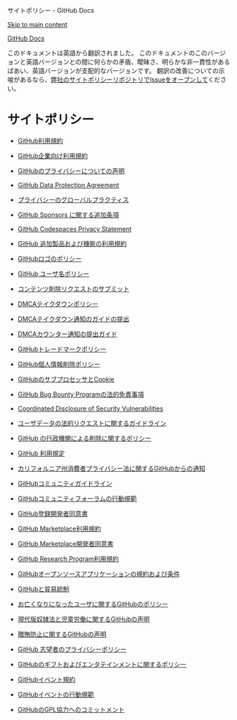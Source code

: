 サイトポリシー - GitHub Docs

[Skip to main content](#main-content)

[](/ja)[GitHub Docs](/ja)

このドキュメントは英語から翻訳されました。 このドキュメントのこのバージョンと英語バージョンとの間に何らかの矛盾、曖昧さ、明らかな非一貫性があるばあい、英語バージョンが支配的なバージョンです。 翻訳の改善についての示唆があるなら、[弊社のサイトポリシーリポジトリでIssueをオープンして](https://github.com/github/site-policy/issues)ください。

サイトポリシー
==========

* [GitHub利用規約](/ja/github/site-policy/github-terms-of-service)

* [GitHub企業向け利用規約](/ja/github/site-policy/github-corporate-terms-of-service)

* [GitHubのプライバシーについての声明](/ja/github/site-policy/github-privacy-statement)

* [GitHub Data Protection Agreement](/ja/github/site-policy/github-data-protection-agreement)

* [プライバシーのグローバルプラクティス](/ja/github/site-policy/global-privacy-practices)

* [GitHub Sponsors に関する追加条項](/ja/github/site-policy/github-sponsors-additional-terms)

* [GitHub Codespaces Privacy Statement](/ja/github/site-policy/github-codespaces-privacy-statement)

* [GitHub 追加製品および機能の利用規約](/ja/github/site-policy/github-terms-for-additional-products-and-features)

* [GitHubロゴのポリシー](/ja/github/site-policy/github-logo-policy)

* [GitHub ユーザ名ポリシー](/ja/github/site-policy/github-username-policy)

* [コンテンツ削除リクエストのサブミット](/ja/github/site-policy/submitting-content-removal-requests)

* [DMCAテイクダウンポリシー](/ja/github/site-policy/dmca-takedown-policy)

* [DMCAテイクダウン通知のガイドの提出](/ja/github/site-policy/guide-to-submitting-a-dmca-takedown-notice)

* [DMCAカウンター通知の提出ガイド](/ja/github/site-policy/guide-to-submitting-a-dmca-counter-notice)

* [GitHubトレードマークポリシー](/ja/github/site-policy/github-trademark-policy)

* [GitHub個人情報削除ポリシー](/ja/github/site-policy/github-private-information-removal-policy)

* [GitHubのサブプロセッサとCookie](/ja/github/site-policy/github-subprocessors-and-cookies)

* [GitHub Bug Bounty Programの法的免責事項](/ja/github/site-policy/github-bug-bounty-program-legal-safe-harbor)

* [Coordinated Disclosure of Security Vulnerabilities](/ja/github/site-policy/coordinated-disclosure-of-security-vulnerabilities)

* [ユーザデータの法的リクエストに関するガイドライン](/ja/github/site-policy/guidelines-for-legal-requests-of-user-data)

* [GitHub の行政機関による削除に関するポリシー](/ja/github/site-policy/github-government-takedown-policy)

* [GitHub 利用規定](/ja/github/site-policy/github-acceptable-use-policies)

* [カリフォルニア州消費者プライバシー法に関するGitHubからの通知](/ja/github/site-policy/githubs-notice-about-the-california-consumer-privacy-act)

* [GitHubコミュニティガイドライン](/ja/github/site-policy/github-community-guidelines)

* [GitHubコミュニティフォーラムの行動規範](/ja/github/site-policy/github-community-forum-code-of-conduct)

* [GitHub登録開発者同意書](/ja/github/site-policy/github-registered-developer-agreement)

* [GitHub Marketplace利用規約](/ja/github/site-policy/github-marketplace-terms-of-service)

* [GitHub Marketplace開発者同意書](/ja/github/site-policy/github-marketplace-developer-agreement)

* [GitHub Research Program利用規約](/ja/github/site-policy/github-research-program-terms)

* [GitHubオープンソースアプリケーションの規約および条件](/ja/github/site-policy/github-open-source-applications-terms-and-conditions)

* [GitHubと貿易統制](/ja/github/site-policy/github-and-trade-controls)

* [お亡くなりになったユーザに関するGitHubのポリシー](/ja/github/site-policy/github-deceased-user-policy)

* [現代版奴隷法と児童労働に関するGitHubの声明](/ja/github/site-policy/github-statement-against-modern-slavery-and-child-labor)

* [贈賄防止に関するGitHubの声明](/ja/github/site-policy/github-anti-bribery-statement)

* [GitHub 志望者のプライバシーポリシー](/ja/github/site-policy/github-candidate-privacy-policy)

* [GitHubのギフトおよびエンタテインメントに関するポリシー](/ja/github/site-policy/github-gifts-and-entertainment-policy)

* [GitHubイベント規約](/ja/github/site-policy/github-event-terms)

* [GitHubイベントの行動規範](/ja/github/site-policy/github-event-code-of-conduct)

* [GitHubのGPL協力へのコミットメント](/ja/github/site-policy/github-gpl-cooperation-commitment)
